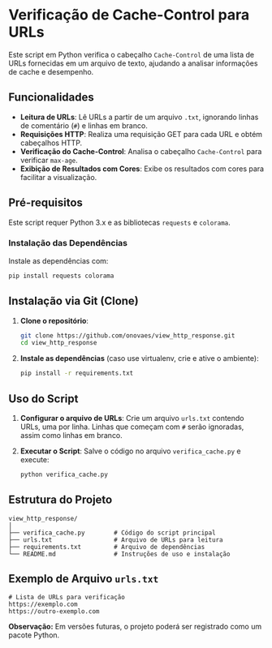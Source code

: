 # Verificação de Cache-Control para URLs

Este script em Python verifica o cabeçalho `Cache-Control` de uma lista de URLs fornecidas em um arquivo de texto, ajudando a analisar informações de cache e desempenho.

## Funcionalidades

- **Leitura de URLs**: Lê URLs a partir de um arquivo `.txt`, ignorando linhas de comentário (`#`) e linhas em branco.
- **Requisições HTTP**: Realiza uma requisição GET para cada URL e obtém cabeçalhos HTTP.
- **Verificação do Cache-Control**: Analisa o cabeçalho `Cache-Control` para verificar `max-age`.
- **Exibição de Resultados com Cores**: Exibe os resultados com cores para facilitar a visualização.

## Pré-requisitos

Este script requer Python 3.x e as bibliotecas `requests` e `colorama`.

### Instalação das Dependências

Instale as dependências com:

```bash
pip install requests colorama
```

## Instalação via Git (Clone)

1. **Clone o repositório**:

    ```bash
    git clone https://github.com/onovaes/view_http_response.git
    cd view_http_response
    ```

2. **Instale as dependências** (caso use virtualenv, crie e ative o ambiente):

    ```bash
    pip install -r requirements.txt
    ```

## Uso do Script

1. **Configurar o arquivo de URLs**: Crie um arquivo `urls.txt` contendo URLs, uma por linha. Linhas que começam com `#` serão ignoradas, assim como linhas em branco.

2. **Executar o Script**: Salve o código no arquivo `verifica_cache.py` e execute:

    ```bash
    python verifica_cache.py
    ```

## Estrutura do Projeto

```
view_http_response/
│
├── verifica_cache.py        # Código do script principal
├── urls.txt                 # Arquivo de URLs para leitura
├── requirements.txt         # Arquivo de dependências
└── README.md                # Instruções de uso e instalação
```

## Exemplo de Arquivo `urls.txt`

```plaintext
# Lista de URLs para verificação
https://exemplo.com
https://outro-exemplo.com
```

**Observação:** Em versões futuras, o projeto poderá ser registrado como um pacote Python.
